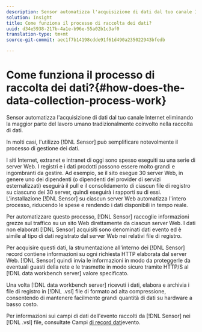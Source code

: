 ```yaml
---
description: Sensor automatizza l'acquisizione di dati dal tuo canale Internet eliminando la maggior parte del lavoro umano tradizionalmente coinvolto nella raccolta di dati.
solution: Insight
title: Come funziona il processo di raccolta dei dati?
uuid: d34e5938-217b-4a1e-b96e-55a02b1c3af0
translation-type: tm+mt
source-git-commit: aec1f7b14198cdde91f61d490a235022943bfedb

---
```



# Come funziona il processo di raccolta dei dati?{#how-does-the-data-collection-process-work}

Sensor automatizza l&#39;acquisizione di dati dal tuo canale Internet eliminando la maggior parte del lavoro umano tradizionalmente coinvolto nella raccolta di dati.

In molti casi, l&#39;utilizzo [!DNL Sensor] può semplificare notevolmente il processo di gestione dei dati.

I siti Internet, extranet e intranet di oggi sono spesso eseguiti su una serie di server Web. I registri e i dati prodotti possono essere molto grandi e ingombranti da gestire. Ad esempio, se il sito esegue 30 server Web, in genere uno dei dipendenti (o dipendenti del provider di servizi esternalizzati) eseguirà il pull e il consolidamento di ciascun file di registro su ciascuno dei 30 server, quindi eseguirà i rapporti su di essi. L&#39;installazione [!DNL Sensor] su ciascun server Web automatizza l&#39;intero processo, riducendo le spese e rendendo i dati disponibili in tempo reale.

Per automatizzare questo processo, [!DNL Sensor] raccoglie informazioni grezze sul traffico su un sito Web direttamente da ciascun server Web. I dati non elaborati [!DNL Sensor] acquisiti sono denominati dati evento ed è simile al tipo di dati registrato dal server Web nei relativi file di registro.

Per acquisire questi dati, la strumentazione all&#39;interno dei [!DNL Sensor] record contiene informazioni su ogni richiesta HTTP elaborata dal server Web. [!DNL Sensor] quindi invia le informazioni in modo da proteggerle da eventuali guasti della rete e le trasmette in modo sicuro tramite HTTP/S al [!DNL data workbench server] valore specificato.

Una volta [!DNL data workbench server] ricevuti i dati, elabora e archivia i file di registro in [!DNL .vsl] file di formato ad alta compressione, consentendo di mantenere facilmente grandi quantità di dati su hardware a basso costo.

Per informazioni sui campi di dati dell&#39;evento raccolti da [!DNL Sensor] nei [!DNL .vsl] file, consultate Campi [di record dati](../../home/c-snsr-ovrvw/c-evnt-data-rcd-flds/c-evnt-data-rcd-flds.md#concept-ed2a8797cb5b4995b55ffd50a9f12a44)evento.

